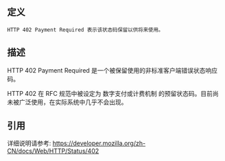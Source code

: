 ## 定义

```
HTTP 402 Payment Required 表示该状态码保留以供将来使用。
```

## 描述

HTTP 402 Payment Required 是一个被保留使用的非标准客户端错误状态响应码。

HTTP 402 在 RFC 规范中被设定为 数字支付或计费机制 的预留状态码。目前尚未被广泛使用，在实际系统中几乎不会出现。

## 引用

详细说明请参考: https://developer.mozilla.org/zh-CN/docs/Web/HTTP/Status/402